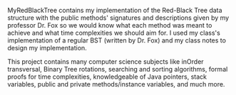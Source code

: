 MyRedBlackTree contains my implementation of the Red-Black Tree data structure with the 
public methods' signatures and descriptions given by my professor Dr. Fox so we would know what each method was meant to achieve and what time complexities we should aim for. 
I used my class's implementation of a regular BST (written by Dr. Fox) and my class notes to design my implementation.

This project contains many computer science subjects like inOrder transversal, Binary Tree rotations, searching and sorting algorithms, formal proofs for time complexities,
knowledgeable of Java pointers, stack variables, public and private methods/instance variables, and much more.
